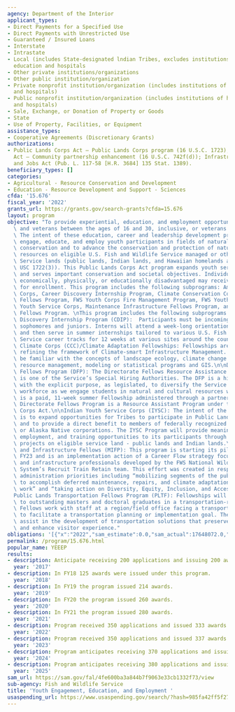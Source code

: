 ```yaml
---
agency: Department of the Interior
applicant_types:
- Direct Payments for a Specified Use
- Direct Payments with Unrestricted Use
- Guaranteed / Insured Loans
- Interstate
- Intrastate
- Local (includes State-designated lndian Tribes, excludes institutions of higher
  education and hospitals
- Other private institutions/organizations
- Other public institution/organization
- Private nonprofit institution/organization (includes institutions of higher education
  and hospitals)
- Public nonprofit institution/organization (includes institutions of higher education
  and hospitals)
- Sale, Exchange, or Donation of Property or Goods
- State
- Use of Property, Facilities, or Equipment
assistance_types:
- Cooperative Agreements (Discretionary Grants)
authorizations:
- Public Lands Corps Act – Public Lands Corps program (16 U.S.C. 1723), Fish and Wildlife
  Act – Community partnership enhancement (16 U.S.C. 742f(d)); Infrastructure Investment
  and Jobs Act (Pub. L. 117-58 [H.R. 3684] 135 Stat. 1389).
beneficiary_types: []
categories:
- Agricultural - Resource Conservation and Development
- Education - Resource Development and Support - Sciences
cfda: '15.676'
fiscal_year: '2022'
grants_url: https://grants.gov/search-grants?cfda=15.676
layout: program
objective: "To provide experiential, education, and employment opportunities for youth\
  \ and veterans between the ages of 16 and 30, inclusive, or veterans age 35 or younger.\
  \ The intent of these education, career and leadership development programs is to\
  \ engage, educate, and employ youth participants in fields of natural resources\
  \ conservation and to advance the conservation and protection of natural and cultural\
  \ resources on eligible U.S. Fish and Wildlife Service managed or other eligible\
  \ Service lands (public lands, Indian lands, and Hawaiian homelands as defined by\
  \ USC 1722(3)). This Public Lands Corps Act program expands youth service opportunities\
  \ and serves important conservation and societal objectives. Individuals who are\
  \ economically, physically, or educationally disadvantaged may receive preference\
  \ for enrollment. This program includes the following subprograms: American Climate\
  \ Corps, Career Discovery Internship Program, Climate Conservation Corps, Directorate\
  \ Fellows Program, FWS Youth Corps Fire Management Program, FWS Youth Corps, Indian\
  \ Youth Service Corps, Maintenance Infrastructure Fellows Program, and Transportation\
  \ Fellows Program. \nThis program includes the following subprograms:\n\nCareer\
  \ Discovery Internship Program (CDIP):  Participants must be incoming college age\
  \ sophomores and juniors. Interns will attend a week-long orientation held in May\
  \ and then serve in summer internships tailored to various U.S. Fish and Wildlife\
  \ Service career tracks for 12 weeks at various sites around the country.\n\nCivilian\
  \ Climate Corps (CCC)/Climate Adaptation Fellowships: Fellowships are focused on\
  \ refining the framework of Climate-smart Infrastructure Management. Fellows should\
  \ be familiar with the concepts of landscape ecology, climate change science, natural\
  \ resource management, modeling or statistical programs and GIS.\n\nDirectorate\
  \ Fellows Program (DFP): The Directorate Fellows Resource Assistance Program (DFP)\
  \ is one of the Service’s Special Hiring Authorities. The DFP is a hiring program\
  \ with the explicit purpose, as legislated, to diversify the Service’s permanent\
  \ workforce as we engage students in natural and cultural resources work. The DFP\
  \ is a paid, 11-week summer Fellowship administered through a partner organization.\
  \ Directorate Fellows Program is a Resource Assistant Program under the Public Lands\
  \ Corps Act.\n\nIndian Youth Service Corps (IYSC): The intent of the IYSC Program\
  \ is to expand opportunities for Tribes to participate in Public Land Corps activities\
  \ and to provide a direct benefit to members of federally recognized Indian Tribes\
  \ or Alaska Native corporations. The IYSC Program will provide meaningful educational,\
  \ employment, and training opportunities to its participants through conservation\
  \ projects on eligible service land - public lands and Indian lands.\n\nMaintenance\
  \ and Infrastructure Fellows (MIFP): This program is starting its pilot year in\
  \ FY23 and is an implementation action of a Career Flow strategy focused on maintenance\
  \ and infrastructure professionals developed by the FWS National Wildlife Refuge\
  \ System’s Recruit Train Retain team. This effort was created in response to various\
  \ administration priorities including “mobilizing segments of the public citizenry\
  \ to accomplish deferred maintenance, repairs, and climate adaptation and resiliency\
  \ work” and “taking action on Diversity, Equity, Inclusion, and Accessibility (DEIA).”\n\
  Public Lands Transportation Fellows Program (PLTF): Fellowships will be provided\
  \ to outstanding masters and doctoral graduates in a transportation-related field.\
  \ Fellows work with staff at a region/field office facing a transportation issue\
  \ to facilitate a transportation planning or implementation goal. The assigned projects\
  \ assist in the development of transportation solutions that preserve valuable resources\
  \ and enhance visitor experience."
obligations: '[{"x":"2022","sam_estimate":0.0,"sam_actual":17648072.0,"usa_spending_actual":17633808.4},{"x":"2023","sam_estimate":19500000.0,"sam_actual":28729572.0,"usa_spending_actual":27479514.64},{"x":"2024","sam_estimate":27000000.0,"sam_actual":0.0,"usa_spending_actual":23948900.66}]'
permalink: /program/15.676.html
popular_name: YEEEP
results:
- description: Anticipate receiving 200 applications and issuing 200 awards. 250 awards
  year: '2017'
- description: In FY18 125 awards were issued under this program.
  year: '2018'
- description: In FY19 the program issued 214 awards.
  year: '2019'
- description: In FY20 the program issued 260 awards.
  year: '2020'
- description: In FY21 the program issued 280 awards.
  year: '2021'
- description: Program received 350 applications and issued 333 awards.
  year: '2022'
- description: Program received 350 applications and issued 337 awards.
  year: '2023'
- description: Program anticipates receiving 370 applications and issuing 360 awards.
  year: '2024'
- description: Program anticipates receiving 380 applications and issuing 370 awards.
  year: '2025'
sam_url: https://sam.gov/fal/4fe600ba3a844b7f9063e33cb1332f73/view
sub-agency: Fish and Wildlife Service
title: 'Youth Engagement, Education, and Employment '
usaspending_url: https://www.usaspending.gov/search/?hash=985fa42ff5f27ff9dd29cecb8cf6d054
---
```

